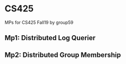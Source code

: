 # CS425 

MPs for CS425 Fall19 by group59

## Mp1: Distributed Log Querier

## Mp2: Distributed Group Membership